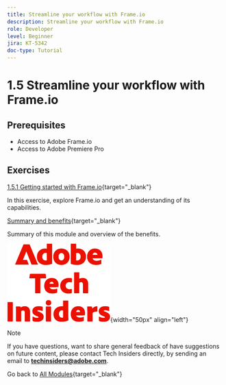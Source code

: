 ```yaml
---
title: Streamline your workflow with Frame.io
description: Streamline your workflow with Frame.io
role: Developer
level: Beginner
jira: KT-5342
doc-type: Tutorial
---
```

# 1.5 Streamline your workflow with Frame.io


## Prerequisites

- Access to Adobe Frame.io
- Access to Adobe Premiere Pro

## Exercises

[1.5.1 Getting started with Frame.io](./ex1.md){target="_blank"}

In this exercise, explore Frame.io and get an understanding of its capabilities.

[Summary and benefits](./summary.md){target="_blank"}

Summary of this module and overview of the benefits.

![Tech Insiders](./../../../assets/images/techinsiders.png){width="50px" align="left"}

>[!NOTE]
>
>If you have questions, want to share general feedback of have suggestions on future content, please contact Tech Insiders directly, by sending an email to **techinsiders@adobe.com**.

Go back to [All Modules](../../../overview.md){target="_blank"}
